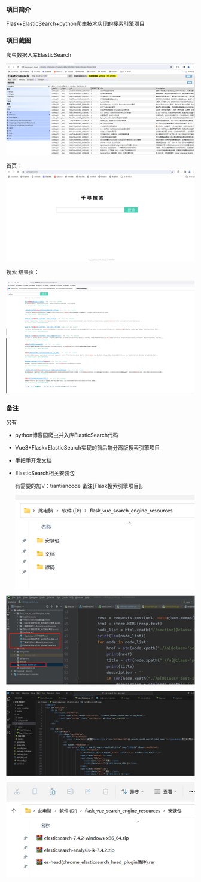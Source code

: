 ### 项目简介

Flask+ElasticSearch+python爬虫技术实现的搜素引擎项目

### 项目截图

爬虫数据入库ElasticSearch

![1704014094196](Readme.assets/1704014094196.png)

首页：![1704014486184](Readme.assets/1704014486184.png)

搜索 结果页：

![1704014745898](Readme.assets/1704014745898.png)

### 备注

另有

- python博客园爬虫并入库ElasticSearch代码

- Vue3+Flask+ElasticSearch实现的前后端分离版搜索引擎项目

- 手把手开发文档

- ElasticSearch相关安装包

  有需要的加V：tiantiancode 备注[Flask搜索引擎项目]。

  

  ![1704162543699](Readme.assets/1704162543699.png)

![1704161929930](Readme.assets/1704161929930.png)

![1704162032324](Readme.assets/1704162032324.png)

![1704162509695](Readme.assets/1704162509695.png)